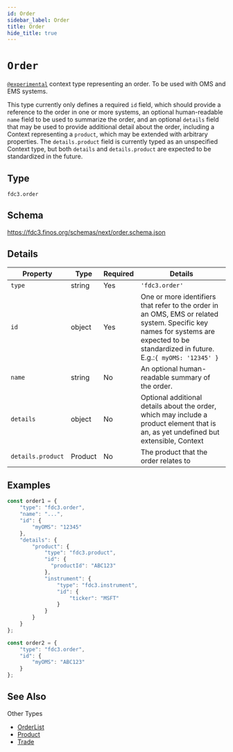 ```yaml
---
id: Order
sidebar_label: Order
title: Order
hide_title: true
---
```

# `Order`

[`@experimental`](/docs/fdc3-compliance#experimental-features) context type representing an order. To be used with OMS and EMS systems.

This type currently only defines a required `id` field, which should provide a reference to the order in one or more systems, an optional human-readable `name` field to be used to summarize the order, and an optional `details` field that may be used to provide additional detail about the order, including a Context representing a `product`, which may be extended with arbitrary properties. The `details.product` field is currently typed as an unspecified Context type, but both `details` and `details.product` are expected to be standardized in the future. 

## Type

`fdc3.order`

## Schema

<https://fdc3.finos.org/schemas/next/order.schema.json>

## Details

| Property          | Type       | Required | Details                   |
|-------------------|------------|----------|---------------------------|
| `type`            | string     | Yes      | `'fdc3.order'`            |
| `id`              | object     | Yes      | One or more identifiers that refer to the order in an OMS, EMS or related system. Specific key names for systems are expected to be standardized in future. E.g.:`{ myOMS: '12345' }` |
| `name`            | string     | No       | An optional human-readable summary of the order.    |
| `details`         | object     | No       | Optional additional details about the order, which may include a product element that is an, as yet undefined but extensible, Context  |
| `details.product` | Product    | No       | The product that the order relates to  |

## Examples

```js
const order1 = {
    "type": "fdc3.order",
    "name": "...",
    "id": {
        "myOMS": "12345"
    },
    "details": {
        "product": {
            "type": "fdc3.product",
            "id": {
              "productId": "ABC123"
            },
            "instrument": {
                "type": "fdc3.instrument",
                "id": {
                    "ticker": "MSFT"
                }
            }
        }
    }
};
```

```js
const order2 = {
    "type": "fdc3.order",
    "id": {
        "myOMS": "ABC123"
    }
};
```

## See Also

Other Types

- [OrderList](OrderList)
- [Product](Product)
- [Trade](Trade)
